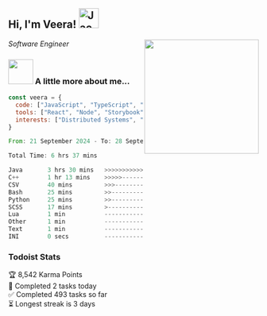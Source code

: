 <h2> Hi, I'm Veera! <img src="https://raw.githubusercontent.com/Tarikul-Islam-Anik/Animated-Fluent-Emojis/master/Emojis/Activities/Jack-O-Lantern.png" alt="Jack-O-Lantern" width="40" height="40" /></h2>
<img align='right' src="https://user-images.githubusercontent.com/74038190/213911110-aedbef38-a29f-4b6b-a65c-11608b4f75a5.gif" width="230">
<p><em>Software Engineer</em></p>


### <img src="https://user-images.githubusercontent.com/74038190/216656963-09118229-8a9e-4af0-910c-c37f35f2e210.gif" width="50"> A little more about me...  

```javascript
const veera = {
  code: ["JavaScript", "TypeScript", "HTML", "CSS", "Python", "Java", "C++"],
  tools: ["React", "Node", "Storybook", "Docker", "Next.JS", "Node", "AWS", "gRPC"],
  interests: ["Distributed Systems", "Cloud Computing", "Machine Learning", "Enterprise Software", "AI"]
}
```

<!--START_SECTION:waka-->

```rust
From: 21 September 2024 - To: 28 September 2024

Total Time: 6 hrs 37 mins

Java       3 hrs 30 mins   >>>>>>>>>>>>>------------   52.87 %
C++        1 hr 13 mins    >>>>>--------------------   18.40 %
CSV        40 mins         >>>----------------------   10.12 %
Bash       25 mins         >>-----------------------   06.37 %
Python     25 mins         >>-----------------------   06.31 %
SCSS       17 mins         >------------------------   04.51 %
Lua        1 min           -------------------------   00.45 %
Other      1 min           -------------------------   00.42 %
Text       1 min           -------------------------   00.28 %
INI        0 secs          -------------------------   00.12 %
```

<!--END_SECTION:waka-->


### Todoist Stats

<!-- TODO-IST:START -->
🏆  8,542 Karma Points           
🌸  Completed 2 tasks today           
✅  Completed 493 tasks so far           
⏳  Longest streak is 3 days
<!-- TODO-IST:END -->
<!--
Profile views:
[![](https://visitcount.itsvg.in/api?id=veeravivekt&label=Profile%20Views&color=1&icon=2&pretty=false)](https://visitcount.itsvg.in)
-->
